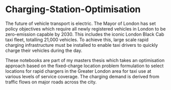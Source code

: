 # Charging-Station-Optimisation

The future of vehicle transport is electric. The Mayor of London has set policy objectives which require all newly registered vehicles in London to be zero-emission capable by 2030. This includes the iconic London Black Cab taxi fleet, totalling 21,000 vehicles. To achieve this, large scale rapid charging infrastructure must be installed to enable taxi drivers to quickly charge their vehicles during the day.

These notebooks are part of my masters thesis which takes an optimisation approach based on the fixed-charge location problem formulation to select locations for rapid chargers in the Greater London area for taxi use at various levels of service coverage. The charging demand is derived from traffic flows on major roads across the city. 
